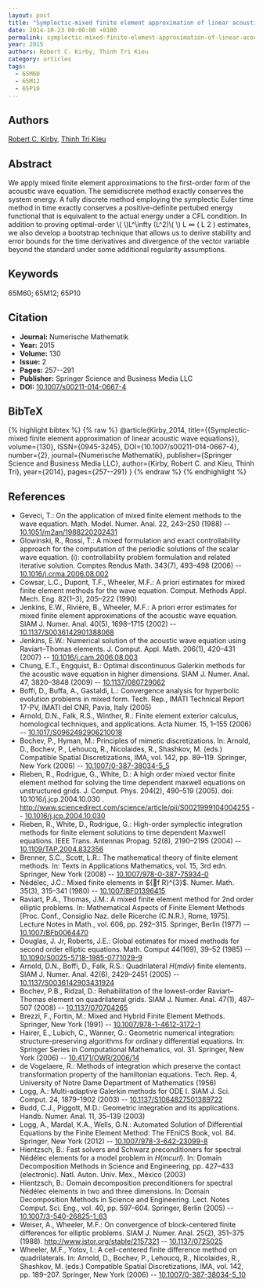 ```yaml
---
layout: post
title: "Symplectic-mixed finite element approximation of linear acoustic wave equations"
date: 2014-10-23 00:00:00 +0100
permalink: symplectic-mixed-finite-element-approximation-of-linear-acoustic-wave-equations
year: 2015
authors: Robert C. Kirby, Thinh Tri Kieu
category: articles
tags:
  - 65M60
  - 65M12
  - 65P10
---
```

 
## Authors
[Robert C. Kirby](authors/robert_c_kirby), [Thinh Tri Kieu](authors/thinh_tri_kieu)
 
## Abstract
We apply mixed finite element approximations to the first-order form of the acoustic wave equation. The semidiscrete method exactly conserves the system energy. A fully discrete method employing the symplectic Euler time method in time exactly conserves a positive-definite pertubed energy functional that is equivalent to the actual energy under a CFL condition. In addition to proving optimal-order \\(  \\)L^\\infty (L^2)\\(  \\) L ∞ ( L 2 ) estimates, we also develop a bootstrap technique that allows us to derive stability and error bounds for the time derivatives and divergence of the vector variable beyond the standard under some additional regularity assumptions.
 
## Keywords
65M60; 65M12; 65P10
 
## Citation
- **Journal:** Numerische Mathematik
- **Year:** 2015
- **Volume:** 130
- **Issue:** 2
- **Pages:** 257--291
- **Publisher:** Springer Science and Business Media LLC
- **DOI:** [10.1007/s00211-014-0667-4](https://doi.org/10.1007/s00211-014-0667-4)
 
## BibTeX
{% highlight bibtex %}
{% raw %}
@article{Kirby_2014,
  title={{Symplectic-mixed finite element approximation of linear acoustic wave equations}},
  volume={130},
  ISSN={0945-3245},
  DOI={10.1007/s00211-014-0667-4},
  number={2},
  journal={Numerische Mathematik},
  publisher={Springer Science and Business Media LLC},
  author={Kirby, Robert C. and Kieu, Thinh Tri},
  year={2014},
  pages={257--291}
}
{% endraw %}
{% endhighlight %}
 
## References
- Geveci, T.: On the application of mixed finite element methods to the wave equation. Math. Model. Numer. Anal. 22, 243–250 (1988) -- [10.1051/m2an/1988220202431](https://doi.org/10.1051/m2an/1988220202431)
- Glowinski, R., Rossi, T.: A mixed formulation and exact controllability approach for the computation of the periodic solutions of the scalar wave equation. (i): controllability problem formulation and related iterative solution. Comptes Rendus Math. 343(7), 493–498 (2006) -- [10.1016/j.crma.2006.08.002](https://doi.org/10.1016/j.crma.2006.08.002)
- Cowsar, L.C., Dupont, T.F., Wheeler, M.F.: A priori estimates for mixed finite element methods for the wave equation. Comput. Methods Appl. Mech. Eng. 82(1–3), 205–222 (1990)
- Jenkins, E.W., Rivière, B., Wheeler, M.F.: A priori error estimates for mixed finite element approximations of the acoustic wave equation. SIAM J. Numer. Anal. 40(5), 1698–1715 (2002) -- [10.1137/S0036142901388068](https://doi.org/10.1137/S0036142901388068)
- Jenkins, E.W.: Numerical solution of the acoustic wave equation using Raviart–Thomas elements. J. Comput. Appl. Math. 206(1), 420–431 (2007) -- [10.1016/j.cam.2006.08.003](https://doi.org/10.1016/j.cam.2006.08.003)
- Chung, E.T., Engquist, B.: Optimal discontinuous Galerkin methods for the acoustic wave equation in higher dimensions. SIAM J. Numer. Anal. 47, 3820–3848 (2009) -- [10.1137/080729062](https://doi.org/10.1137/080729062)
- Boffi, D., Buffa, A., Gastaldi, L.: Convergence analysis for hyperbolic evolution problems in mixed form. Tech. Rep., IMATI Technical Report 17-PV, IMATI del CNR, Pavia, Italy (2005)
- Arnold, D.N., Falk, R.S., Winther, R.: Finite element exterior calculus, homological techniques, and applications. Acta Numer. 15, 1–155 (2006) -- [10.1017/S0962492906210018](https://doi.org/10.1017/S0962492906210018)
- Bochev, P., Hyman, M.: Principles of mimetic discretizations. In: Arnold, D., Bochev, P., Lehoucq, R., Nicolaides, R., Shashkov, M. (eds.) Compatible Spatial Discretizations, IMA, vol. 142, pp. 89–119. Springer, New York (2006) -- [10.1007/0-387-38034-5_5](https://doi.org/10.1007/0-387-38034-5_5)
- Rieben, R., Rodrigue, G., White, D.: A high order mixed vector finite element method for solving the time dependent maxwell equations on unstructured grids. J. Comput. Phys. 204(2), 490–519 (2005). doi: 10.1016/j.jcp.2004.10.030 . http://www.sciencedirect.com/science/article/pii/S0021999104004255 -- [10.1016/j.jcp.2004.10.030](https://doi.org/10.1016/j.jcp.2004.10.030)
- Rieben, R., White, D., Rodrigue, G.: High-order symplectic integration methods for finite element solutions to time dependent Maxwell equations. IEEE Trans. Antennas Propag. 52(8), 2190–2195 (2004) -- [10.1109/TAP.2004.832356](https://doi.org/10.1109/TAP.2004.832356)
- Brenner, S.C., Scott, L.R.: The mathematical theory of finite element methods. In: Texts in Applications Mathematics, vol. 15, 3rd edn. Springer, New York (2008) -- [10.1007/978-0-387-75934-0](https://doi.org/10.1007/978-0-387-75934-0)
- Nédélec, J.C.: Mixed finite elements in ${f R}^{3}$. Numer. Math. 35(3), 315–341 (1980) -- [10.1007/BF01396415](https://doi.org/10.1007/BF01396415)
- Raviart, P.A., Thomas, J.M.: A mixed finite element method for 2nd order elliptic problems. In: Mathematical Aspects of Finite Element Methods [Proc. Conf., Consiglio Naz. delle Ricerche (C.N.R.), Rome, 1975]. Lecture Notes in Math., vol. 606, pp. 292–315. Springer, Berlin (1977) -- [10.1007/BFb0064470](https://doi.org/10.1007/BFb0064470)
- Douglas, J. Jr, Roberts, J.E.: Global estimates for mixed methods for second order elliptic equations. Math. Comput 44(169), 39–52 (1985) -- [10.1090/S0025-5718-1985-0771029-9](https://doi.org/10.1090/S0025-5718-1985-0771029-9)
- Arnold, D.N., Boffi, D., Falk, R.S.: Quadrilateral $H({m div})$ finite elements. SIAM J. Numer. Anal. 42(6), 2429–2451 (2005) -- [10.1137/S0036142903431924](https://doi.org/10.1137/S0036142903431924)
- Bochev, P.B., Ridzal, D.: Rehabilitation of the lowest-order Raviart–Thomas element on quadrilateral grids. SIAM J. Numer. Anal. 47(1), 487–507 (2008) -- [10.1137/070704265](https://doi.org/10.1137/070704265)
- Brezzi, F., Fortin, M.: Mixed and Hybrid Finite Element Methods. Springer, New York (1991) -- [10.1007/978-1-4612-3172-1](https://doi.org/10.1007/978-1-4612-3172-1)
- Hairer, E., Lubich, C., Wanner, G.: Geometric numerical integration: structure-preserving algorithms for ordinary differential equations. In: Springer Series in Computational Mathematics, vol. 31. Springer, New York (2006) -- [10.4171/OWR/2006/14](https://doi.org/10.4171/OWR/2006/14)
- de Vogelaere, R.: Methods of integration which preserve the contact transformation property of the hamiltonian equations. Tech. Rep. 4, University of Notre Dame Department of Mathematics (1956)
- Logg, A.: Multi-adaptive Galerkin methods for ODE I. SIAM J. Sci. Comput. 24, 1879–1902 (2003) -- [10.1137/S1064827501389722](https://doi.org/10.1137/S1064827501389722)
- Budd, C.J., Piggott, M.D.: Geometric integration and its applications. Handb. Numer. Anal. 11, 35–139 (2003)
- Logg, A., Mardal, K.A., Wells, G.N.: Automated Solution of Differential Equations by the Finite Element Method: The FEniCS Book, vol. 84. Springer, New York (2012) -- [10.1007/978-3-642-23099-8](https://doi.org/10.1007/978-3-642-23099-8)
- Hientzsch, B.: Fast solvers and Schwarz preconditioners for spectral Nédélec elements for a model problem in $H({m curl})$. In: Domain Decomposition Methods in Science and Engineering, pp. 427–433 (electronic). Natl. Auton. Univ. Mex., México (2003)
- Hientzsch, B.: Domain decomposition preconditioners for spectral Nédélec elements in two and three dimensions. In: Domain Decomposition Methods in Science and Engineering. Lect. Notes Comput. Sci. Eng., vol. 40, pp. 597–604. Springer, Berlin (2005) -- [10.1007/3-540-26825-1_63](https://doi.org/10.1007/3-540-26825-1_63)
- Weiser, A., Wheeler, M.F.: On convergence of block-centered finite differences for elliptic problems. SIAM J. Numer. Anal. 25(2), 351–375 (1988). http://www.jstor.org/stable/2157321 -- [10.1137/0725025](https://doi.org/10.1137/0725025)
- Wheeler, M.F., Yotov, I.: A cell-centered finite difference method on quadrilaterals. In: Arnold, D., Bochev, P., Lehoucq, R., Nicolaides, R., Shashkov, M. (eds.) Compatible Spatial Discretizations, IMA, vol. 142, pp. 189–207. Springer, New York (2006) -- [10.1007/0-387-38034-5_10](https://doi.org/10.1007/0-387-38034-5_10)


